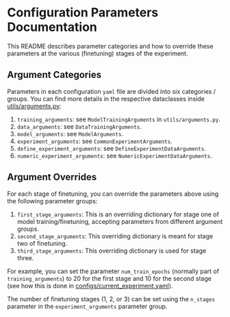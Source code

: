 # Configuration Parameters Documentation
This README describes parameter categories and how to override these parameters at the various (finetuning) stages of the experiment.

## Argument Categories
Parameters in each configuration `yaml` file are divided into six categories / groups. You can find more details in the respective dataclasses inside [utils/arguments.py](../utils/arguments.py):
1. `training_arguments`: see `ModelTrainingArguments` in `utils/arguments.py`.
2. `data_arguments`: see `DataTrainingArguments`.
3. `model_arguments`: see `ModelArguments`.
4. `experiment_arguments`: see `CommonExperimentArguments`.
5. `define_experiment_arguments`: see `DefineExperimentDataArguments`.
6. `numeric_experiment_arguments`: see `NumericExperimentDataArguments`.

## Argument Overrides 
For each stage of finetuning, you can override the parameters above using the following parameter groups:
1. `first_stage_arguments`: This is an overriding dictionary for stage one of model training/finetuning, accepting parameters from different argument groups.
2. `second_stage_arguments`: This overriding dictionary is meant for stage two of finetuning.
3. `third_stage_arguments`: This overriding dictionary is used for stage three.

For example,  you can set the parameter `num_train_epochs` (normally part of `training_arguments`) to 20 for the first stage and 10 for the second stage (see how this is done in [configs/current_experiment.yaml](../configs/current_experiment.yaml)).

The number of finetuning stages (1, 2, or 3) can be set using the `n_stages` parameter in the `experiment_arguments` parameter group.
